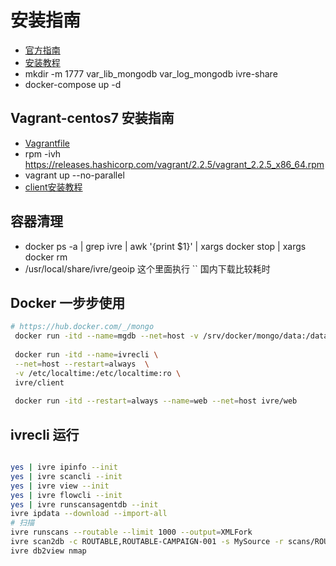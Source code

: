 # 安装指南
- [官方指南](https://doc.ivre.rocks/en/latest/usage/web-ui.html#)
- [安装教程](https://www.freebuf.com/sectool/92179.html)
- mkdir -m 1777 var_lib_mongodb var_log_mongodb ivre-share
- docker-compose up -d 

## Vagrant-centos7 安装指南
- [Vagrantfile](https://raw.githubusercontent.com/cea-sec/ivre/master/docker/Vagrantfile)
- rpm -ivh https://releases.hashicorp.com/vagrant/2.2.5/vagrant_2.2.5_x86_64.rpm
- vagrant up  --no-parallel
- [client安装教程](https://doc.ivre.rocks/en/latest/install/installation.html#)

## 容器清理
- docker ps -a | grep ivre | awk '{print $1}' | xargs docker stop | xargs docker rm
- /usr/local/share/ivre/geoip 这个里面执行 `` 国内下载比较耗时

## Docker 一步步使用
```bash
# https://hub.docker.com/_/mongo
 docker run -itd --name=mgdb --net=host -v /srv/docker/mongo/data:/data/db mongo 
 
 docker run -itd --name=ivrecli \
 --net=host --restart=always  \
 -v /etc/localtime:/etc/localtime:ro \
 ivre/client
 
 docker run -itd --restart=always --name=web --net=host ivre/web 
```

## ivrecli 运行
```bash 

yes | ivre ipinfo --init
yes | ivre scancli --init
yes | ivre view --init
yes | ivre flowcli --init
yes | ivre runscansagentdb --init
ivre ipdata --download --import-all
# 扫描
ivre runscans --routable --limit 1000 --output=XMLFork
ivre scan2db -c ROUTABLE,ROUTABLE-CAMPAIGN-001 -s MySource -r scans/ROUTABLE/up
ivre db2view nmap

```